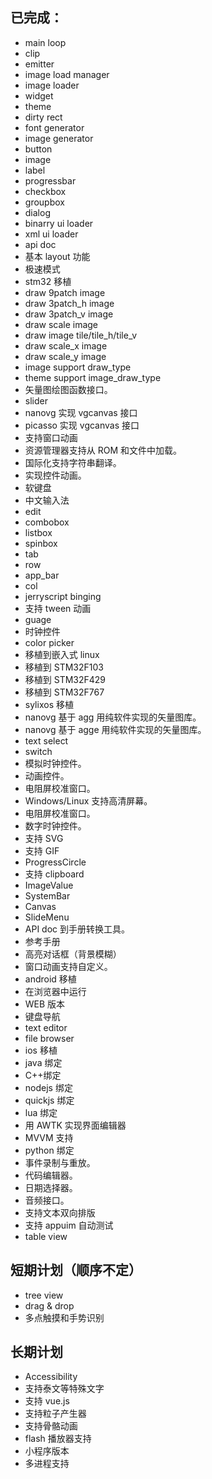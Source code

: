 ## 已完成：
* main loop
* clip
* emitter
* image load manager
* image loader 
* widget
* theme 
* dirty rect 
* font generator
* image generator
* button
* image 
* label 
* progressbar
* checkbox
* groupbox
* dialog
* binarry ui loader
* xml ui loader
* api doc
* 基本 layout 功能
* 极速模式
* stm32 移植
* draw 9patch image
* draw 3patch\_h image
* draw 3patch\_v image
* draw scale image
* draw image tile/tile\_h/tile\_v
* draw scale\_x image
* draw scale\_y image
* image support draw\_type
* theme support image\_draw\_type 
* 矢量图绘图函数接口。
* slider
* nanovg 实现 vgcanvas 接口
* picasso 实现 vgcanvas 接口
* 支持窗口动画
* 资源管理器支持从 ROM 和文件中加载。
* 国际化支持字符串翻译。
* 实现控件动画。
* 软键盘
* 中文输入法
* edit
* combobox
* listbox
* spinbox
* tab
* row
* app\_bar
* col
* jerryscript binging 
* 支持 tween 动画
* guage
* 时钟控件
* color picker
* 移植到嵌入式 linux
* 移植到 STM32F103
* 移植到 STM32F429
* 移植到 STM32F767
* sylixos 移植
* nanovg 基于 agg 用纯软件实现的矢量图库。
* nanovg 基于 agge 用纯软件实现的矢量图库。
* text select
* switch
* 模拟时钟控件。
* 动画控件。
* 电阻屏校准窗口。
* Windows/Linux 支持高清屏幕。
* 电阻屏校准窗口。
* 数字时钟控件。
* 支持 SVG
* 支持 GIF
* ProgressCircle
* 支持 clipboard
* ImageValue
* SystemBar
* Canvas
* SlideMenu
* API doc 到手册转换工具。
* 参考手册
* 高亮对话框（背景模糊）
* 窗口动画支持自定义。
* android 移植
* 在浏览器中运行
* WEB 版本
* 键盘导航
* text editor
* file browser
* ios 移植
* java 绑定
* C++绑定
* nodejs 绑定
* quickjs 绑定
* lua 绑定
* 用 AWTK 实现界面编辑器
* MVVM 支持
* python 绑定
* 事件录制与重放。
* 代码编辑器。
* 日期选择器。
* 音频接口。
* 支持文本双向排版
* 支持 appuim 自动测试
* table view

## 短期计划（顺序不定）
* tree view
* drag & drop
* 多点触摸和手势识别

## 长期计划
* Accessibility
* 支持泰文等特殊文字
* 支持 vue.js
* 支持粒子产生器
* 支持骨骼动画
* flash 播放器支持
* 小程序版本
* 多进程支持
